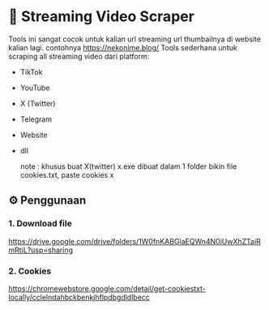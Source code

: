 # 🎥 Streaming Video Scraper
Tools ini sangat cocok untuk kalian url streaming url thumbailnya di website kalian lagi.
contohnya 
https://nekonime.blog/
Tools sederhana untuk scraping all streaming video dari platform:
- TikTok  
- YouTube  
- X (Twitter)
- Telegram
- Website
- dll

  note : khusus buat X(twitter)
x.exe dibuat dalam 1 folder
bikin file cookies.txt, paste cookies x

## ⚙️ Penggunaan

### 1. Download file
https://drive.google.com/drive/folders/1W0fnKABGlaEQWn4N0iUwXhZTaiRmRtiL?usp=sharing

### 2. Cookies 
https://chromewebstore.google.com/detail/get-cookiestxt-locally/cclelndahbckbenkjhflpdbgdldlbecc
